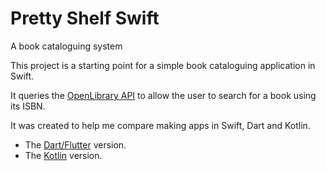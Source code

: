 # Pretty Shelf Swift

A book cataloguing system

This project is a starting point for a simple book cataloguing application in Swift.

It queries the [OpenLibrary API](https://openlibrary.org/developers/api) to allow the user to search for a book using its ISBN.

It was created to help me compare making apps in Swift, Dart and Kotlin.
- The [Dart/Flutter](https://github.com/SedaKunda/PrettyShelf) version.
- The [Kotlin](https://github.com/SedaKunda/PrettyShelfKotlin) version.

